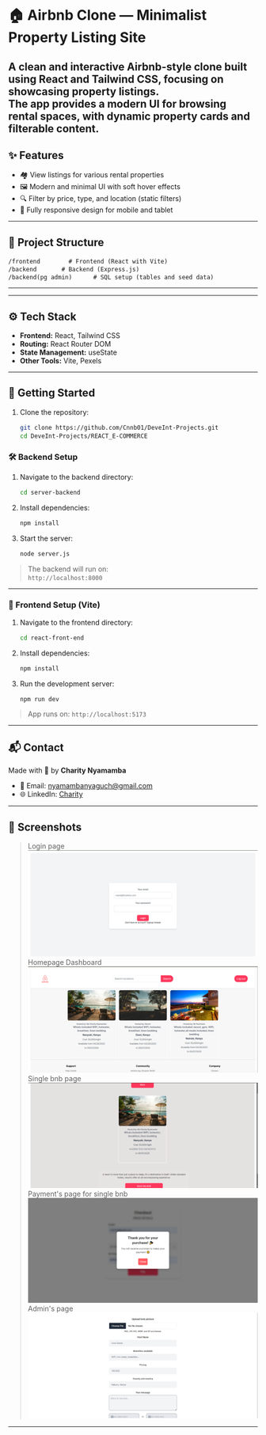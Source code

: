 # 🏠 Airbnb Clone — Minimalist Property Listing Site

A clean and interactive Airbnb-style clone built using **React** and **Tailwind CSS**, focusing on showcasing property listings.  
The app provides a modern UI for browsing rental spaces, with dynamic property cards and filterable content.
---

## ✨ Features

- 🏘 View listings for various rental properties
- 🖼 Modern and minimal UI with soft hover effects
- 🔍 Filter by price, type, and location (static filters)
- 📱 Fully responsive design for mobile and tablet

---
## 📁 Project Structure

```
/frontend        # Frontend (React with Vite)
/backend       # Backend (Express.js)
/backend(pg admin)      # SQL setup (tables and seed data)
```
---
---

## ⚙️ Tech Stack

- **Frontend:** React, Tailwind CSS
- **Routing:** React Router DOM
- **State Management:** useState
- **Other Tools:** Vite, Pexels

---

## 🚀 Getting Started

1. Clone the repository:
   ```bash
   git clone https://github.com/Cnnb01/DeveInt-Projects.git
   cd DeveInt-Projects/REACT_E-COMMERCE
   ```
### 🛠 Backend Setup

1. Navigate to the backend directory:
   ```bash
   cd server-backend
   ```

2. Install dependencies:
   ```bash
   npm install
   ```

3. Start the server:
   ```bash
   node server.js
   ```

> The backend will run on:  
> `http://localhost:8000`

---
### 🎨 Frontend Setup (Vite)

1. Navigate to the frontend directory:
   ```bash
   cd react-front-end
   ```

2. Install dependencies:
   ```bash
   npm install
   ```

3. Run the development server:
   ```bash
   npm run dev
   ```

> App runs on:
> `http://localhost:5173`

---

## 📬 Contact

Made with 💙 by **Charity Nyamamba**

- 📧 Email: [nyamambanyaguch@gmail.com](mailto:nyamambanyaguch@gmail.com)
- 🌐 LinkedIn: [Charity](https://www.linkedin.com/in/charity-nyamamba/)


---

## 📸 Screenshots

> Login page ![alt text](./screenshots/login.png)
> Homepage Dashboard ![alt text](./screenshots/home.png)
> Single bnb page ![alt text](./screenshots/bnb.png)
> Payment's page for single bnb ![alt text](./screenshots/payment.png)
> Admin's page ![alt text](./screenshots/admin.png)

---